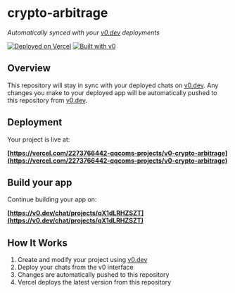 # crypto-arbitrage

*Automatically synced with your [v0.dev](https://v0.dev) deployments*

[![Deployed on Vercel](https://img.shields.io/badge/Deployed%20on-Vercel-black?style=for-the-badge&logo=vercel)](https://vercel.com/2273766442-qqcoms-projects/v0-crypto-arbitrage)
[![Built with v0](https://img.shields.io/badge/Built%20with-v0.dev-black?style=for-the-badge)](https://v0.dev/chat/projects/qX1dLRHZSZT)

## Overview

This repository will stay in sync with your deployed chats on [v0.dev](https://v0.dev).
Any changes you make to your deployed app will be automatically pushed to this repository from [v0.dev](https://v0.dev).

## Deployment

Your project is live at:

**[https://vercel.com/2273766442-qqcoms-projects/v0-crypto-arbitrage](https://vercel.com/2273766442-qqcoms-projects/v0-crypto-arbitrage)**

## Build your app

Continue building your app on:

**[https://v0.dev/chat/projects/qX1dLRHZSZT](https://v0.dev/chat/projects/qX1dLRHZSZT)**

## How It Works

1. Create and modify your project using [v0.dev](https://v0.dev)
2. Deploy your chats from the v0 interface
3. Changes are automatically pushed to this repository
4. Vercel deploys the latest version from this repository